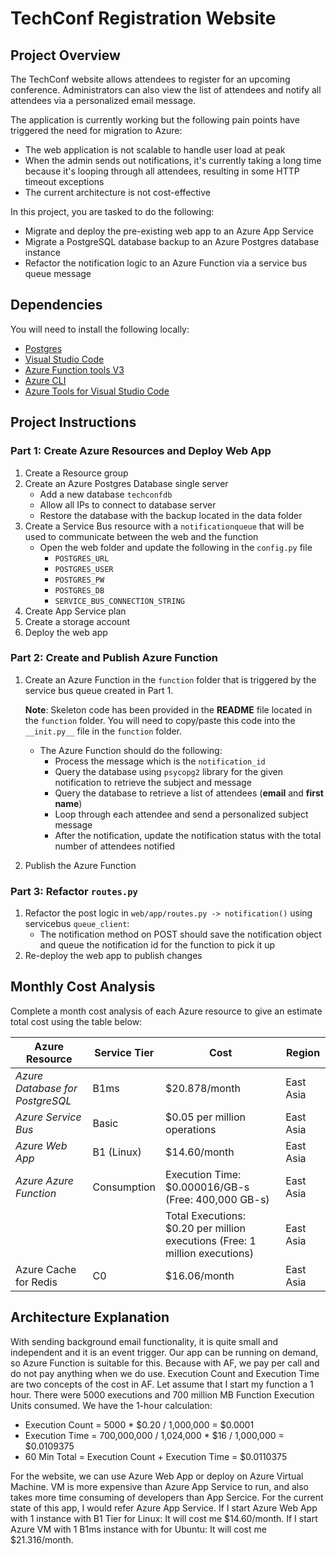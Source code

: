 # TechConf Registration Website

## Project Overview
The TechConf website allows attendees to register for an upcoming conference. Administrators can also view the list of attendees and notify all attendees via a personalized email message.

The application is currently working but the following pain points have triggered the need for migration to Azure:
 - The web application is not scalable to handle user load at peak
 - When the admin sends out notifications, it's currently taking a long time because it's looping through all attendees, resulting in some HTTP timeout exceptions
 - The current architecture is not cost-effective 

In this project, you are tasked to do the following:
- Migrate and deploy the pre-existing web app to an Azure App Service
- Migrate a PostgreSQL database backup to an Azure Postgres database instance
- Refactor the notification logic to an Azure Function via a service bus queue message

## Dependencies

You will need to install the following locally:
- [Postgres](https://www.postgresql.org/download/)
- [Visual Studio Code](https://code.visualstudio.com/download)
- [Azure Function tools V3](https://docs.microsoft.com/en-us/azure/azure-functions/functions-run-local?tabs=windows%2Ccsharp%2Cbash#install-the-azure-functions-core-tools)
- [Azure CLI](https://docs.microsoft.com/en-us/cli/azure/install-azure-cli?view=azure-cli-latest)
- [Azure Tools for Visual Studio Code](https://marketplace.visualstudio.com/items?itemName=ms-vscode.vscode-node-azure-pack)

## Project Instructions

### Part 1: Create Azure Resources and Deploy Web App
1. Create a Resource group
2. Create an Azure Postgres Database single server
   - Add a new database `techconfdb`
   - Allow all IPs to connect to database server
   - Restore the database with the backup located in the data folder
3. Create a Service Bus resource with a `notificationqueue` that will be used to communicate between the web and the function
   - Open the web folder and update the following in the `config.py` file
      - `POSTGRES_URL`
      - `POSTGRES_USER`
      - `POSTGRES_PW`
      - `POSTGRES_DB`
      - `SERVICE_BUS_CONNECTION_STRING`
4. Create App Service plan
5. Create a storage account
6. Deploy the web app

### Part 2: Create and Publish Azure Function
1. Create an Azure Function in the `function` folder that is triggered by the service bus queue created in Part 1.

      **Note**: Skeleton code has been provided in the **README** file located in the `function` folder. You will need to copy/paste this code into the `__init.py__` file in the `function` folder.
      - The Azure Function should do the following:
         - Process the message which is the `notification_id`
         - Query the database using `psycopg2` library for the given notification to retrieve the subject and message
         - Query the database to retrieve a list of attendees (**email** and **first name**)
         - Loop through each attendee and send a personalized subject message
         - After the notification, update the notification status with the total number of attendees notified
2. Publish the Azure Function

### Part 3: Refactor `routes.py`
1. Refactor the post logic in `web/app/routes.py -> notification()` using servicebus `queue_client`:
   - The notification method on POST should save the notification object and queue the notification id for the function to pick it up
2. Re-deploy the web app to publish changes

## Monthly Cost Analysis
Complete a month cost analysis of each Azure resource to give an estimate total cost using the table below:

| Azure Resource                  | Service Tier | Cost                                                                        | Region    |
| ------------------------------- | ------------ | --------------------------------------------------------------------------- | --------- |
| *Azure Database for PostgreSQL* | B1ms         | $20.878/month                                                               | East Asia |
| *Azure Service Bus*             | Basic        | $0.05 per million operations                                                | East Asia |
| *Azure Web App*                 | B1 (Linux)   | $14.60/month                                                                | East Asia |
| *Azure Azure Function*          | Consumption  | Execution Time: $0.000016/GB-s (Free: 400,000 GB-s)                         | East Asia |
|                                 |              | Total Executions: $0.20 per million executions (Free: 1 million executions) | East Asia |
| Azure Cache for Redis           | C0           | $16.06/month                                                                | East Asia |

## Architecture Explanation

With sending background email functionality, it is quite small and independent and it is an event trigger. Our app can be running on demand, so Azure Function is suitable for this. Because with AF, we pay per call and do not pay anything when we do use. Execution Count and Execution Time are two concepts of the cost in AF.
Let assume that I start my function a 1 hour. There were 5000 executions and 700 million MB Function Execution Units consumed.
We have the 1-hour calculation:

   - Execution Count = 5000 * $0.20 / 1,000,000 = $0.0001
   - Execution Time = 700,000,000 / 1,024,000 * $16 / 1,000,000 = $0.0109375
   - 60 Min Total = Execution Count + Execution Time = $0.0110375

For the website, we can use Azure Web App or deploy on Azure Virtual Machine. VM is more expensive than Azure App Service to run, and also takes more time consuming of developers than App Sercice. For the current state of this app, I would refer Azure App Service.
If I start Azure Web App with 1 instance with B1 Tier for Linux: It will cost me $14.60/month. If I start Azure VM with 1 B1ms instance with for Ubuntu: It will cost me $21.316/month.
